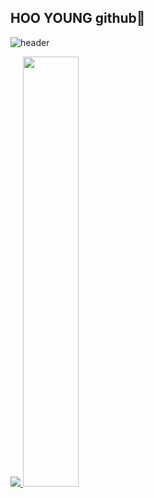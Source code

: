 ## HOO YOUNG github🚀

![header](https://capsule-render.vercel.app/api?type=waving&color=gradient&height=120&animation=fadeIn&section=footer&text=✈🛫🛰🚀&fontAlign=70)

<a href="s">
  <img src="https://github-readme-stats.vercel.app/api/top-langs/?username=2eehy&exclude_repo=2eehy.github.io&layout=compact&theme=tokyonight" />
</a>
<a href="s">
  <img src="https://github-readme-stats.vercel.app/api?username=2eehy&theme=tokyonight&show_icons=true" width="42%" />
</a>

